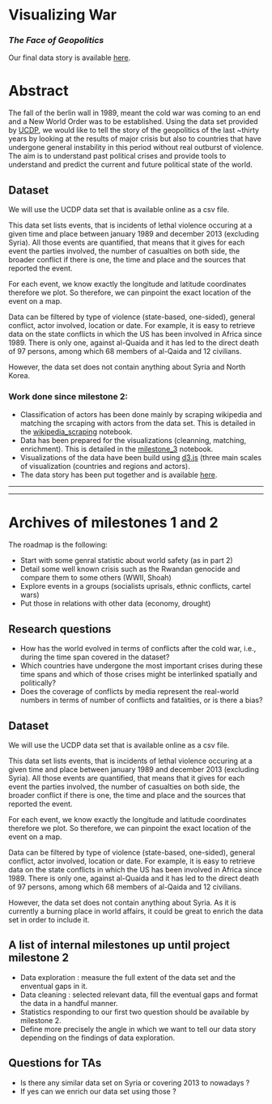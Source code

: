 # Visualizing War
### *The Face of Geopolitics*

Our final data story is available [here](https://the-face-of-geopolitics.github.io).

# Abstract

The fall of the berlin wall in 1989, meant the cold war was coming to an end and a New World Order was to be established. Using the data set provided by [UCDP](http://ucdp.uu.se/downloads/), we would like to tell the story of the geopolitics of the last \~thirty years by looking at the results of major crisis but also to countries that have undergone general instability in this period without real outburst of violence. The aim is to understand past political crises and provide tools to understand and predict the current and future political state of the world.


## Dataset
We will use the UCDP data set that is available online as a csv file.

This data set lists events, that is incidents of lethal violence occuring at a given time and place between january 1989 and december 2013 (excluding Syria).  All those events are quantified, that means that it gives for each event the parties involved, the number of casualties on both side, the broader conflict if there is one, the time and place and the sources that reported the event.

For each event, we know exactly the longitude and latitude coordinates therefore we plot. So therefore, we can pinpoint the exact location of the event on a map.

Data can be filtered by type of violence (state-based, one-sided), general conflict, actor involved, location or date. For example, it is easy to retrieve data on the state conflicts in which the US has been involved in Africa since 1989. There is only one, against al-Quaida and it has led to the direct death of 97 persons, among which 68 members of al-Qaida and 12 civilians.

However, the data set does not contain anything about Syria and North Korea.

### Work done since milestone 2:
- Classification of actors has been done mainly by scraping wikipedia and matching the srcaping with actors from the data set. This is detailed in the [wikipedia_scraping](https://nbviewer.jupyter.org/github/armand33/applied_data_analysis_2017/blob/master/project/notebooks/wikipedia_scraping.ipynb?flush_cache=true) notebook.
- Data has been prepared for the visualizations (cleanning, matching, enrichment). This is detailed in the [milestone_3](https://nbviewer.jupyter.org/github/armand33/applied_data_analysis_2017/blob/master/project/notebooks/milestone_3.ipynb?flush_cache=true) notebook.
- Visualizations of the data have been build using [d3.js](https://d3js.org/) (three main scales of visualization (countries and regions and actors).
- The data story has been put together and is available [here](https://the-face-of-geopolitics.github.io).
_______________________________________________________
_______________________________________________________
# Archives of milestones 1 and 2

The roadmap is the following:
- Start with some genral statistic about world safety (as in part 2)
- Detail some well known crisis such as the Rwandan genocide and compare them to some others (WWII, Shoah)
- Explore events in a groups (socialists uprisals, ethnic conflicts, cartel wars)
- Put those in relations with other data (economy, drought)

## Research questions
* How has the world evolved in terms of conflicts after the cold war, i.e., during the time span covered in the dataset?
* Which countries have undergone the most important crises during these time spans and which of those crises might be interlinked spatially and politically?
* Does the coverage of conflicts by media represent the real-world numbers in terms of number of conflicts and fatalities, or is there a bias?

## Dataset
We will use the UCDP data set that is available online as a csv file.

This data set lists events, that is incidents of lethal violence occuring at a given time and place between january 1989 and december 2013 (excluding Syria).  All those events are quantified, that means that it gives for each event the parties involved, the number of casualties on both side, the broader conflict if there is one, the time and place and the sources that reported the event.

For each event, we know exactly the longitude and latitude coordinates therefore we plot. So therefore, we can pinpoint the exact location of the event on a map.

Data can be filtered by type of violence (state-based, one-sided), general conflict, actor involved, location or date. For example, it is easy to retrieve data on the state conflicts in which the US has been involved in Africa since 1989. There is only one, against al-Quaida and it has led to the direct death of 97 persons, among which 68 members of al-Qaida and 12 civilians.

However, the data set does not contain anything about Syria. As it is currently a burning place in world affairs, it could be great to enrich the data set in order to include it.

## A list of internal milestones up until project milestone 2

- Data exploration : measure the full extent of the data set and the enventual gaps in it.
- Data cleaning : selected relevant data, fill the eventual gaps and format the data in a handful manner.
- Statistics responding to our first two question should be available by milestone 2.
- Define more precisely the angle in which we want to tell our data story depending on the findings of data exploration.

## Questions for TAs
- Is there any similar data set on Syria or covering 2013 to nowadays ?
- If yes can we enrich our data set using those ?
